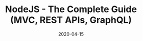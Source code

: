 ---
title: "NodeJS - The Complete Guide (MVC, REST APIs, GraphQL)"
date: "2020-04-15"

issuer: "Academin - Udemy"
issuer_url: "https://www.udemy.com/user/academind/"

cert: "certificate.jpg"
cert_url: "https://www.udemy.com/certificate/UC-47dd1e5d-fee0-4421-94f1-4982f9c47692/"
---